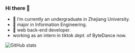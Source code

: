 ### Hi there 👋

- 🔭 I’m currently an undergraduate in Zhejiang University.
- 🌱 major in Information Engineering.
- 🤔 web back-end developer.
- working as an intern in tiktok *dept.* of ByteDance now.

![GitHub stats](https://github-readme-stats.vercel.app/api?username=JianingWang43&count_private=true&show_icons=true&theme=radical)

